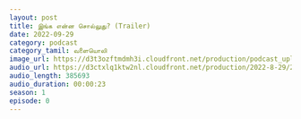 ```yaml
---
layout: post
title: இங்க என்ன சொல்லுது? (Trailer)
date: 2022-09-29
category: podcast
category_tamil: வளையொலி
image_url: https://d3t3ozftmdmh3i.cloudfront.net/production/podcast_uploaded/31346835/31346835-1664481257765-49662d260d3d.jpg
audio_url: https://d3ctxlq1ktw2nl.cloudfront.net/production/2022-8-29/288391953-44100-2-d6b24447dc1c.mp3
audio_length: 385693
audio_duration: 00:00:23
season: 1
episode: 0
---
```

